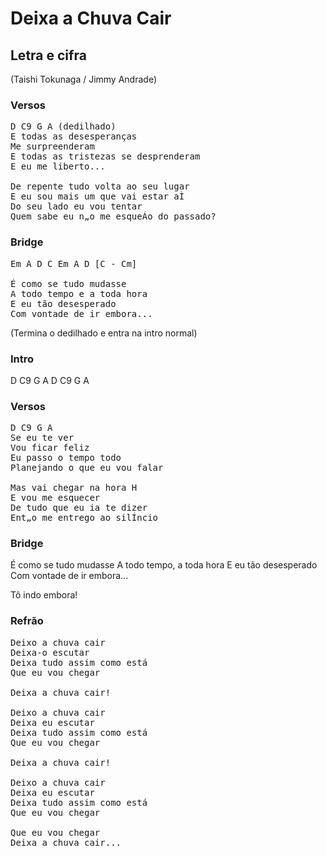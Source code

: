 # Deixa a Chuva Cair
## Letra e cifra
(Taishi Tokunaga / Jimmy Andrade)
### Versos
<pre>
D C9 G A (dedilhado)
E todas as desesperanças
Me surpreenderam
E todas as tristezas se desprenderam
E eu me liberto...

De repente tudo volta ao seu lugar
E eu sou mais um que vai estar aÌ
Do seu lado eu vou tentar
Quem sabe eu n„o me esqueÁo do passado?
</pre>
### Bridge
<pre>
Em A D C Em A D [C - Cm]

É como se tudo mudasse
A todo tempo e a toda hora
E eu tão desesperado
Com vontade de ir embora...
</pre>
(Termina o dedilhado e entra na intro normal)
### Intro
D C9 G A D C9 G A
### Versos
<pre>
D C9 G A
Se eu te ver
Vou ficar feliz
Eu passo o tempo todo
Planejando o que eu vou falar

Mas vai chegar na hora H
E vou me esquecer
De tudo que eu ia te dizer
Ent„o me entrego ao silÍncio
</pre>
### Bridge
É como se tudo mudasse
A todo tempo, a toda hora
E eu tão desesperado
Com vontade de ir embora...

Tô indo embora!
</pre>
### Refrão
<pre>
Deixo a chuva cair
Deixa-o escutar
Deixa tudo assim como está
Que eu vou chegar

Deixa a chuva cair!

Deixo a chuva cair
Deixa eu escutar
Deixa tudo assim como está
Que eu vou chegar

Deixa a chuva cair!

Deixo a chuva cair
Deixa eu escutar
Deixa tudo assim como está
Que eu vou chegar

Que eu vou chegar
Deixa a chuva cair...
</pre>
